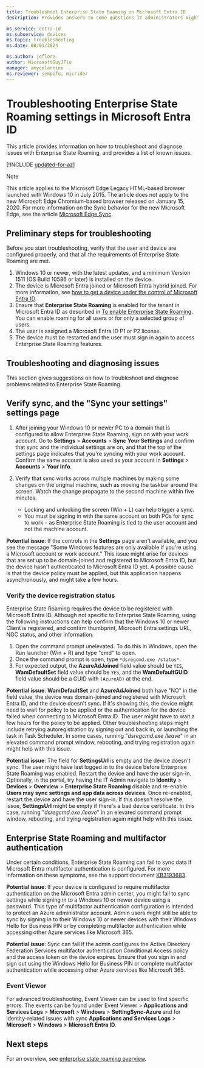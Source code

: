 ```yaml
---
title: Troubleshoot Enterprise State Roaming in Microsoft Entra ID
description: Provides answers to some questions IT administrators might have about settings and app data sync.

ms.service: entra-id
ms.subservice: devices
ms.topic: troubleshooting
ms.date: 08/01/2024

ms.author: joflore
author: MicrosoftGuyJFlo
manager: amycolannino
ms.reviewer: sempofu, micrider
---
```

# Troubleshooting Enterprise State Roaming settings in Microsoft Entra ID

This article provides information on how to troubleshoot and diagnose issues with Enterprise State Roaming, and provides a list of known issues.

[!INCLUDE [updated-for-az](~/includes/azure-docs-pr/updated-for-az.md)]

> [!NOTE]
> This article applies to the Microsoft Edge Legacy HTML-based browser launched with Windows 10 in July 2015. The article does not apply to the new Microsoft Edge Chromium-based browser released on January 15, 2020. For more information on the Sync behavior for the new Microsoft Edge, see the article [Microsoft Edge Sync](/deployedge/microsoft-edge-enterprise-sync).

## Preliminary steps for troubleshooting

Before you start troubleshooting, verify that the user and device are configured properly, and that all the requirements of Enterprise State Roaming are met.

1. Windows 10 or newer, with the latest updates, and a minimum Version 1511 (OS Build 10586 or later) is installed on the device.
1. The device is Microsoft Entra joined or Microsoft Entra hybrid joined. For more information, see [how to get a device under the control of Microsoft Entra ID](overview.md).
1. Ensure that **Enterprise State Roaming** is enabled for the tenant in Microsoft Entra ID as described in [To enable Enterprise State Roaming](enterprise-state-roaming-enable.md). You can enable roaming for all users or for only a selected group of users.
1. The user is assigned a Microsoft Entra ID P1 or P2 license.  
1. The device must be restarted and the user must sign in again to access Enterprise State Roaming features.

## Troubleshooting and diagnosing issues

This section gives suggestions on how to troubleshoot and diagnose problems related to Enterprise State Roaming.

## Verify sync, and the "Sync your settings" settings page

1. After joining your Windows 10 or newer PC to a domain that is configured to allow Enterprise State Roaming, sign on with your work account. Go to **Settings** > **Accounts** > **Sync Your Settings** and confirm that sync and the individual settings are on, and that the top of the settings page indicates that you're syncing with your work account. Confirm the same account is also used as your account in **Settings** > **Accounts** > **Your Info**.
1. Verify that sync works across multiple machines by making some changes on the original machine, such as moving the taskbar around the screen. Watch the change propagate to the second machine within five minutes.

   * Locking and unlocking the screen (Win + L) can help trigger a sync.
   * You must be signing in with the same account on both PCs for sync to work – as Enterprise State Roaming is tied to the user account and not the machine account.

**Potential issue**: If the controls in the **Settings** page aren't available, and you see the message "Some Windows features are only available if you're using a Microsoft account or work account." This issue might arise for devices that are set up to be domain-joined and registered to Microsoft Entra ID, but the device hasn't authenticated to Microsoft Entra ID yet. A possible cause is that the device policy must be applied, but this application happens asynchronously, and might take a few hours.

### Verify the device registration status

Enterprise State Roaming requires the device to be registered with Microsoft Entra ID. Although not specific to Enterprise State Roaming, using the following instructions can help confirm that the Windows 10 or newer Client is registered, and confirm thumbprint, Microsoft Entra settings URL, NGC status, and other information.

1. Open the command prompt unelevated. To do this in Windows, open the Run launcher (Win + R) and type "cmd" to open.
1. Once the command prompt is open, type `*dsregcmd.exe /status*`.
1. For expected output, the **AzureAdJoined** field value should be `YES`, **WamDefaultSet** field value should be `YES`, and the **WamDefaultGUID** field value should be a GUID with `(AzureAD)` at the end.

**Potential issue**: **WamDefaultSet** and **AzureAdJoined** both have "NO" in the field value, the device was domain-joined and registered with Microsoft Entra ID, and the device doesn't sync. If it's showing this, the device might need to wait for policy to be applied or the authentication for the device failed when connecting to Microsoft Entra ID. The user might have to wait a few hours for the policy to be applied. Other troubleshooting steps might include retrying autoregistration by signing out and back in, or launching the task in Task Scheduler. In some cases, running "*dsregcmd.exe /leave*" in an elevated command prompt window, rebooting, and trying registration again might help with this issue.

**Potential issue**: The field for **SettingsUrl** is empty and the device doesn't sync. The user might have last logged in to the device before Enterprise State Roaming was enabled. Restart the device and have the user sign-in. Optionally, in the portal, try having the IT Admin navigate to **Identity** > **Devices** > **Overview** > **Enterprise State Roaming** disable and re-enable **Users may sync settings and app data across devices**. Once re-enabled, restart the device and have the user sign-in. If this doesn't resolve the issue, **SettingsUrl** might be empty if there's a bad device certificate. In this case, running "*dsregcmd.exe /leave*" in an elevated command prompt window, rebooting, and trying registration again might help with this issue.

## Enterprise State Roaming and multifactor authentication

Under certain conditions, Enterprise State Roaming can fail to sync data if Microsoft Entra multifactor authentication is configured. For more information on these symptoms, see the support document [KB3193683](https://support.microsoft.com/kb/3193683).

**Potential issue**: If your device is configured to require multifactor authentication on the Microsoft Entra admin center, you might fail to sync settings while signing in to a Windows 10 or newer device using a password. This type of multifactor authentication configuration is intended to protect an Azure administrator account. Admin users might still be able to sync by signing in to their Windows 10 or newer devices with their Windows Hello for Business PIN or by completing multifactor authentication while accessing other Azure services like Microsoft 365.

**Potential issue**: Sync can fail if the admin configures the Active Directory Federation Services multifactor authentication Conditional Access policy and the access token on the device expires. Ensure that you sign in and sign out using the Windows Hello for Business PIN or complete multifactor authentication while accessing other Azure services like Microsoft 365.

### Event Viewer

For advanced troubleshooting, Event Viewer can be used to find specific errors. The events can be found under Event Viewer > **Applications and Services Logs** > **Microsoft** > **Windows** > **SettingSync-Azure** and for identity-related issues with sync **Applications and Services Logs** > **Microsoft** > **Windows** > **Microsoft Entra ID**.

## Next steps

For an overview, see [enterprise state roaming overview](./enterprise-state-roaming-enable.md).
